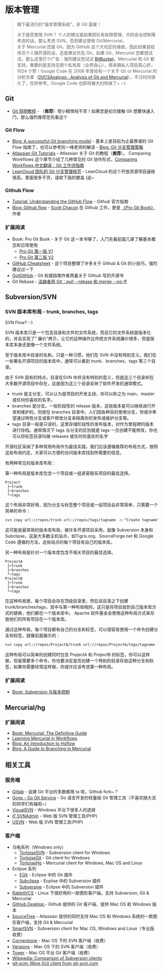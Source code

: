 # 版本管理

> 眼下最流行的"版本管理系统"，非 Git 莫属！
> 
> 关于是否使用 SVN？ 个人的建议是如果团队有权限管理、代码安全控制等考虑的话，那么考虑 SVN，否则建议使用 Git/Mercurial，  
> 关于 Mercurial 还是 Git，因为 GitHub 这个大社区的缘故，因此如果是程序员个人搞开源的话，还是建议优先 Git，如果 Git、Mercurial 您都想试试，那么这里打个广告：强烈建议您试试 [BitBucket](https://bitbucket.org/)，Mercurial 和 Git 都支持，重要的是支持无限个私有库（业界良心），用来搞私人项目真心好，1024 个赞！Google Code 在 2008 年曾经有一个关于 Git or Mercurial 的分析文章（[DVCSAnalysis : Analysis of Git and Mercurial](https://code.google.com/p/support/wiki/DVCSAnalysis)），不过时间很久了，仅供参考。Google Code 也即将被大扫除掉了~ :-(

## Git

* [Git 简明教程](http://rogerdudler.github.io/git-guide/index.zh.html) - （**推荐**）短小精悍纯干货！如果您是初次接触 Git 想要快速入门，那么强烈推荐您先看这个

### Git Flow

* [Blog: A successful Git branching model](http://nvie.com/posts/a-successful-git-branching-model/) - 基本上是目前为止最靠谱的 Git Flow 指南了，也可以参考阮一峰老师的解读 - [Blog: Git 分支管理策略](http://www.ruanyifeng.com/blog/2012/07/git.html)
* [Atlassian Git Tutorials](https://www.atlassian.com/git/tutorials) - Atlassian 关于 Git 的教程（**推荐**）。 Comparing Workflows 这个章节介绍了几种常见的 Git 协作形式，[Comparing Workflows 中文翻译：Git 工作流指南](http://blog.jobbole.com/76843/)
* [LeanCloud 团队的 Git 分支管理规范](http://open.leancloud.cn/git-branch-guide.html) - LeanCloud 的这个开放资源项目逼格很高，里面很多干货，请收下我的膝盖 (逃~


### Github Flow
* [Tutorial: Understanding the GitHub Flow](https://guides.github.com/introduction/flow/index.html) - Github 官方指南 
* [Blog: Github flow](http://scottchacon.com/2011/08/31/github-flow.html) - [Scott Chacon](http://scottchacon.com/about.html) 在 Github 工作，更是 [《Pro Git Book》](http://git-scm.com/book/en/v2) 作者


### 扩展阅读
* Book: Pro Git Book - 关于 Git 这一本书够了，入门先看前面几章了解基本概念和日常使用
    * [Pro Git 第一版 V1](http://git-scm.com/book/zh/v1)
    * [Pro Git 第二版 V2](http://git-scm.com/book/en/v2)
* [GitHub Cheatsheet](http://git.io/sheet) - 这个项目整理了许多关于 Github & Git 的小技巧，强烈建议过一下
* [GotGitHub](http://www.worldhello.net/gotgithub/) - Git 权威指南作者蒋鑫关于 Github 写的开源书
* Git Rebase - [洁癖者用 Git：pull --rebase 和 merge --no-ff](http://hungyuhei.github.io/2012/08/07/better-git-commit-graph-using-pull---rebase-and-merge---no-ff)


## Subversion/SVN


### SVN 版本库布局 - trunk, branches, tags

SVN  Flow? :-)  

SVN 版本库只是一个包含目录和文件的文件系统，而且它的文件系统是版本化的，并且实现了” 廉价”拷贝，让它的这种操作比传统文件系统廉价很多，但是版本库本身还是像一个文件系统。

至于版本库中目录的名称，只是一种习惯，他们在 SVN 中没有特别含义。我们在一些著名开源项目的版本库中，通常可以看到 trunk、branches、tags 等三个目录。

由于 SVN 固有的特点，目录在SVN 中并没有特别的意义，但是这三个目录却在大多数开源项目中存在，这是因为这三个目录反映了软件开发的通常模式。
* trunk 是主分支，可以认为是项目的开发主线，你可以称之为 main、master 或任何你喜欢的名字。
* branches 是分支。一些阶段性的 release 版本，这些版本是可以继续进行开发和维护的，则放在 branches 目录中。人们因各种目的使用分支，你或许希望通过特性分支或客户修改分支来隔离你的发布或维护分支等。
* tags 目录一般是只读的，这里存储阶段性的发布版本，对作为里程碑的版本进行存档。通常情况下 tags 与分支的区别就是 tags 一旦创建不能修改，你也可以将标签目录叫做 releases 或任何你喜欢的名字
> 

开源社区采纳了多种常用布局作为最佳实践，我们应该遵循推荐的布局方式，按照这些布局约定，大家可以方便的访问版本库找到所需要的信息。 

有两种常见的版本库布局： 

第一种布局是版本库包含一个项目或一组紧密联系项目的最佳选择。

    Project
     ├─trunk
     ├─branches
     └─tags

这个布局非常好用，因为分支与标签整个项目或一组项目会非常简单，只需要一个简单的命令： 

```sh
svn copy url://repos/trunk url://repos/tags/tagname -m “Create tagname” 
```

这可能是最常用的版本库布局，被许多开源项目采用，就像 Subversion 本身和 Subclipse，这是大多数主机站点，如Tigris.org、SourceForge.net 和 Google Code 遵循的方法，这些站点的每个项目有自己的版本库。 

另一种布局是针对一个版本库包含不相关项目的最佳选择。

    ProjectA
     ├─trunk
     ├─branches
     └─tags
    ProjectB
     ├─trunk
     ├─branches
     └─tags

在这种布局里，每个项目会存在顶级目录里，然后该目录之下创建 trunk/branches/tags，其中与第一种布局相同，这只是将项目放到自己版本库方式的替换，他们都在一个版本库中。 Apache 软件基金会使用这种布局方式来存放他们的所有项目在一个版本库。 

通过这种布局，每个项目都有自己的分支和标签，可以很容易使用一个命令创建分支和标签，就像前面展示的： 

```sh
svn copy url://repos/ProjectA/trunk url://repos/ProjectA/tags/tagname -m “Create tagname” 
```

这种布局可以简单的创建同时包含 ProjectA 和 ProjectB 的标签，你可以这样做，但是需要多个命令，你也要决定是否创建一个特别的目录存放这种分支和标签，如果你需要经常这样做，你或许应该考虑第一种布局。 


### 扩展阅读

* [Book: Subversion 与版本控制](http://svnbook.red-bean.com/index.zh.html)


## **Mercurial/hg**

### 扩展阅读

* [Book: Mercurial: The Definitive Guide](http://hgbook.red-bean.com/)
* [Learning Mercurial in Workflows](http://mercurial.selenic.com/guide)
* [Blog: An Introduction to Hgflow](https://andy.mehalick.com/2011/12/24/an-introduction-to-hgflow)
* [Blog: A Guide to Branching in Mercurial](http://stevelosh.com/blog/2009/08/a-guide-to-branching-in-mercurial/)


## 相关工具

### 服务端
* [Gitlab](https://gitlab.com) - 自建 Git 平台的多数都用 ta 啦，Github fork~？
* [Gogs - Go Git Service](http://gogs.io/) - Go 语言开发的轻量级 Git 管理工具（不喜欢随大流的同学们有福啦~）
* [VisualSVN](https://www.visualsvn.com/) - Windows 平台下很多人的选择
* [iF.SVNAdmin](http://svnadmin.insanefactory.com/) - Web 版 SVN 管理工具(PHP)
* [USVN](http://www.usvn.info/) - Web 版 SVN 管理工具(PHP)

### 客户端
* 乌龟系列（Windows only）
    * [TortoiseSVN](http://tortoisesvn.net/) - Subversion client for Windows
    * [TortoiseGit](https://tortoisegit.org) - Git client for Windows
    * [TortoiseHg]() - Mercurial client for Windows, Mac OS and Linux
* Eclipse 系列
    * [EGit](http://www.eclipse.org/egit/) - Eclipse 中的 Git 插件
    * [Subclipse](http://subclipse.tigris.org/) - Ecplise 中的 Subversion 插件
    * [Subversive](http://www.eclipse.org/subversive/) - Eclipse 中的 Subversion 插件
* [RabbitVCS](http://rabbitvcs.org/) - Linux 下很好用的一款图形客户端，支持 Subversion, Git & Mercurial
* [GitHub Desktop ](https://desktop.github.com/) - Github 提供的 Git 客户端，提供 Mac OS 和 Windows 版本
* [SourceTree](http://sourcetreeapp.com/) - Atlassian 提供的同时支持 Mac OS 和 Windows 系统的一款图形客户端，支持 Git & Mercurial
* [SmartSVN](http://www.smartsvn.com/) - Subversion client for Mac OS, Windows and Linux（专业版收费）
* [Cornerstone](https://www.zennaware.com/cornerstone/) - Mac OS 下的 SVN 客户端（收费）
* [Versions](http://versionsapp.com/) - Mac OS 下的 SVN 客户端（收费）
* [Tower](http://www.git-tower.com/) - Mac OS 平台 Git 客户端（收费）
* [Wikipedia: Comparison of Subversion clients](https://en.wikipedia.org/wiki/Comparison_of_Subversion_clients)
* [git-scm: More GUI client from git-scm.com](http://git-scm.com/download/gui)